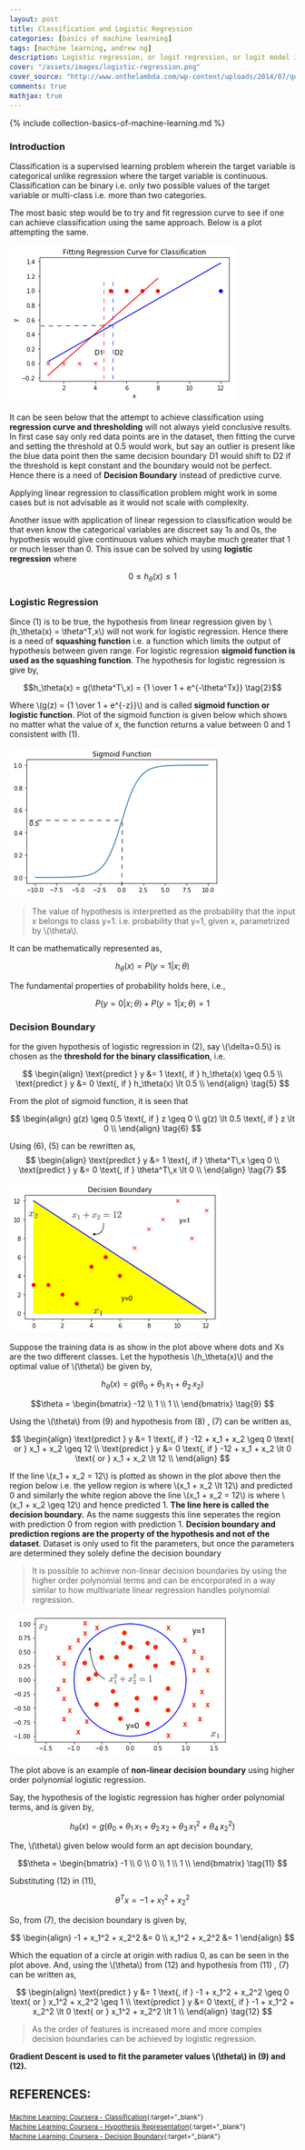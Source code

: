 ```yaml
---
layout: post
title: Classification and Logistic Regression
categories: [basics of machine learning]
tags: [machine learning, andrew ng]
description: Logistic regression, or logit regression, or logit model is a regression model where the dependent variable is categorical
cover: "/assets/images/logistic-regression.png"
cover_source: "http://www.onthelambda.com/wp-content/uploads/2014/07/quadratic.png"
comments: true
mathjax: true
---
```


{% include collection-basics-of-machine-learning.md %}

### Introduction
Classification is a supervised learning problem wherein the target variable is categorical unlike regression where the target variable is continuous. Classification can be binary i.e. only two possible values of the target variable or multi-class i.e. more than two categories.

The most basic step would be to try and fit regression curve to see if one can achieve classification using the same approach. Below is a plot attempting the same.

![Regression Fit for Classification](/assets/2017-08-31-classification-and-representation/fig-1-regression-for-classification.png?raw=true)

It can be seen below that the attempt to achieve classification using **regression curve and thresholding** will not always yield conclusive results.
In first case say only red data points are in the dataset, then fitting the curve and setting the threshold at 0.5 would work, but say an outlier is present like the blue data point then the same decision boundary D1 would shift to D2 if the threshold is kept constant and the boundary would not be perfect. Hence there is a need of **Decision Boundary** instead of predictive curve.

Applying linear regression to classification problem might work in some cases but is not advisable as it would not scale with complexity.

Another issue with application of linear regession to classification would be that even know the categorical variables are discreet say 1s and 0s, the hypothesis would give continuous values which maybe much greater that 1 or much lesser than 0. This issue can be solved by using **logistic regression** where 

$$0 \leq h_\theta(x) \leq 1 \tag{1}$$

### Logistic Regression

Since (1) is to be true, the hypothesis from linear regression given by \\(h_\theta(x) = \theta^T\,x\\) will not work for logistic regression. Hence there is a need of **squashing function** i.e. a function which limits the output of hypothesis between given range. For logistic regression **sigmoid function is used as the squashing function**. The hypothesis for logistic regression is give by,

$$h_\theta(x) = g(\theta^T\,x) = {1 \over 1 + e^{-\theta^Tx}} \tag{2}$$ 

Where \\(g(z) = {1 \over 1 + e^{-z}}\\) and is called **sigmoid function or logistic function**. Plot of the sigmoid function is given below which shows no matter what the value of x, the function returns a value between 0 and 1 consistent with (1).

![Sigmoid Plot](/assets/2017-08-31-classification-and-representation/fig-2-sigmoid-plot.png?raw=true)

> The value of hypothesis is interpretted as the probability that the input x belongs to class y=1. i.e. probability that y=1, given x, parametrized by \\(\theta\\).

It can be mathematically represented as,

$$h_\theta(x) = P(y=1|x;\theta) \tag{3}$$

The fundamental properties of probability holds here, i.e.,

$$P(y=0|x;\theta) + P(y=1|x;\theta) = 1 \tag{4}$$

### Decision Boundary

for the given hypothesis of logistic regression in (2), say \\(\delta=0.5\\) is chosen as the **threshold for the binary classification**, i.e. 

$$
  \begin{align}
    \text{predict } y &= 1 \text{, if } h_\theta(x) \geq 0.5 \\
    \text{predict } y &= 0 \text{, if } h_\theta(x) \lt 0.5 \\
  \end{align}
  \tag{5}
$$

From the plot of sigmoid function, it is seen that

$$
  \begin{align}
    g(z) \geq 0.5 \text{, if } z \geq 0 \\
    g(z) \lt 0.5 \text{, if } z \lt 0 \\
  \end{align}
  \tag{6}
$$

Using (6), (5) can be rewritten as,
$$
  \begin{align}
    \text{predict } y &= 1 \text{, if } \theta^T\,x \geq 0 \\
    \text{predict } y &= 0 \text{, if } \theta^T\,x \lt 0 \\
  \end{align}
  \tag{7}
$$

![Decision Boundary](/assets/2017-08-31-classification-and-representation/fig-3-decision-boundary.png?raw=true)

Suppose the training data is as show in the plot above where dots and Xs are the two different classes. Let the hypothesis \\(h_\theta(x)\\) and the optimal value of \\(\theta\\) be given by,

$$h_\theta(x) = g(\theta_0 + \theta_1\,x_1 + \theta_2\,x_2)\tag{8}$$

$$\theta = 
  \begin{bmatrix}
    -12 \\ 1 \\ 1 \\
  \end{bmatrix}
  \tag{9}
$$

Using the \\(\theta\\) from (9) and hypothesis from (8) , (7) can be written as,

$$
  \begin{align}
    \text{predict } y &= 1 \text{, if } -12 + x_1 + x_2 \geq 0 \text{ or } x_1 + x_2 \geq 12 \\
    \text{predict } y &= 0 \text{, if } -12 + x_1 + x_2 \lt 0 \text{ or } x_1 + x_2 \lt 12 \\
  \end{align}
$$

If the line \\(x_1 + x_2 = 12\\) is plotted as shown in the plot above then the region below i.e. the yellow region is where \\(x_1 + x_2 \lt 12\\) and predicted 0 and similarly the white region above the line \\(x_1 + x_2 = 12\\) is where \\(x_1 + x_2 \geq 12\\) and hence predicted 1. **The line here is called the decision boundary.** As the name suggests this line seperates the region with prediction 0 from region with prediction 1. **Decision boundary and prediction regions are the property of the hypothesis and not of the dataset**. Dataset is only used to fit the parameters, but once the parameters are determined they solely define the decision boundary

> It is possible to achieve non-linear decision boundaries by using the higher order polynomial terms and can be encorporated in a way similar to how multivariate linear regression handles polynomial regression.

![Non-Linear Decision Boundary](/assets/2017-08-31-classification-and-representation/fig-4-non-linear-decision-boundary.png?raw=true)

The plot above is an example of **non-linear decision boundary** using higher order polynomial logistic regression.

Say, the hypothesis of the logistic regression has higher order polynomial terms, and is given by, 

$$h_\theta(x) = g(\theta_0 + \theta_1\,x_1 + \theta_2\,x_2 + \theta_3\,x_1^2 + \theta_4\,x_2^2) \tag{10}$$

The, \\(\theta\\) given below would form an apt decision boundary,

$$\theta = 
  \begin{bmatrix}
    -1 \\ 0 \\ 0 \\ 1 \\ 1 \\
  \end{bmatrix} \tag{11}
$$

Substituting (12) in (11), 

$$\theta^T x = -1 + x_1^2 + x_2^2$$

So, from (7), the decision boundary is given by, 

$$
  \begin{align}
    -1 + x_1^2 + x_2^2 &= 0 \\
    x_1^2 + x_2^2 &= 1
  \end{align}
$$

Which the equation of a circle at origin with radius 0, as can be seen in the plot above. And, using the \\(\theta\\) from (12) and hypothesis from (11) , (7) can be written as,

$$
  \begin{align}
    \text{predict } y &= 1 \text{, if } -1 + x_1^2 + x_2^2 \geq 0 \text{ or } x_1^2 + x_2^2 \geq 1 \\
    \text{predict } y &= 0 \text{, if } -1 + x_1^2 + x_2^2 \lt 0 \text{ or } x_1^2 + x_2^2 \lt 1 \\
  \end{align}
  \tag{12}
$$

> As the order of features is increased more and more complex decision boundaries can be achieved by logistic regression.

**Gradient Descent is used to fit the parameter values \\(\theta\\) in (9) and (12).**

## REFERENCES:

<small>[Machine Learning: Coursera - Classification](https://www.coursera.org/learn/machine-learning/lecture/wlPeP/classification){:target="_blank"}</small><br>
<small>[Machine Learning: Coursera - Hypothesis Representation](https://www.coursera.org/learn/machine-learning/lecture/RJXfB/hypothesis-representation){:target="_blank"}</small><br>
<small>[Machine Learning: Coursera - Decision Boundary](https://www.coursera.org/learn/machine-learning/lecture/WuL1H/decision-boundary){:target="_blank"}</small><br>

